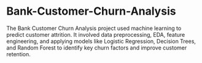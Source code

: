 # Bank-Customer-Churn-Analysis
The Bank Customer Churn Analysis project used machine learning to predict customer attrition. It involved data preprocessing, EDA, feature engineering, and applying models like Logistic Regression, Decision Trees, and Random Forest to identify key churn factors and improve customer retention.
